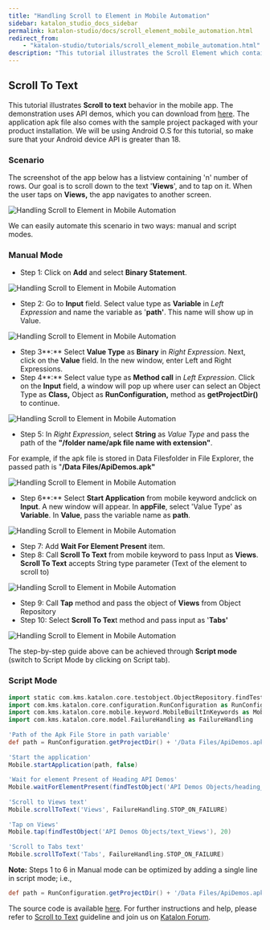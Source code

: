 ```yaml
---
title: "Handling Scroll to Element in Mobile Automation"
sidebar: katalon_studio_docs_sidebar
permalink: katalon-studio/docs/scroll_element_mobile_automation.html
redirect_from:
    - "katalon-studio/tutorials/scroll_element_mobile_automation.html"
description: "This tutorial illustrates the Scroll Element which contains the given text in the mobile automation via a sample project in Katalon Studio."
---
```

Scroll To Text
--------------

This tutorial illustrates **Scroll to text** behavior in the mobile app. The demonstration uses API demos, which you can download from [here](https://github.com/katalon-studio/katalon-mobile-automation/blob/master/Data%20Files/ApiDemos.apk). The application apk file also comes with the sample project packaged with your product installation. We will be using Android O.S for this tutorial, so make sure that your Android device API is greater than 18.

### Scenario

The screenshot of the app below has a listview containing 'n' number of rows. Our goal is to scroll down to the text '**Views**', and to tap on it. When the user taps on **Views,** the app navigates to another screen.

![Handling Scroll to Element in Mobile Automation](https://github.com/katalon-studio/docs-images/raw/master/katalon-studio/tutorials/scroll_element_mobile_automation/Handling-Scroll-to-Element-in-Mobile-Automation.png)

We can easily automate this scenario in two ways: manual and script modes.

### Manual Mode

*   Step 1: Click on **Add** and select **Binary Statement**.

![Handling Scroll to Element in Mobile Automation ](https://github.com/katalon-studio/docs-images/raw/master/katalon-studio/tutorials/scroll_element_mobile_automation/Handling-Scroll-to-Element-in-Mobile-Automation-1.png)

*   Step 2: Go to **Input** field. Select value type as **Variable** in _Left Expression_ and name the variable as '**path'**. This name will show up in Value.

![Handling Scroll to Element in Mobile Automation](https://github.com/katalon-studio/docs-images/raw/master/katalon-studio/tutorials/scroll_element_mobile_automation/Handling-Scroll-to-Element-in-Mobile-Automation-2.png)

*   Step 3**:** Select **Value Type** as **Binary** in _Right Expression_. Next, click on the **Value** field. In the new window, enter Left and Right Expressions.
*   Step 4**:** Select value type as **Method call** in _Left Expression_. Click on the **Input** field, a window will pop up where user can select an Object Type as **Class,** Object as **RunConfiguration,** method as **getProjectDir()** to continue.

![Handling Scroll to Element in Mobile Automation](https://github.com/katalon-studio/docs-images/raw/master/katalon-studio/tutorials/scroll_element_mobile_automation/Handling-Scroll-to-Element-in-Mobile-Automation-3.png)

*   Step 5: In _Right Expression_, select **String** as _Value Type_ and pass the path of the **"/folder name/apk file name with extension"**.

For example, if the apk file is stored in Data Filesfolder in File Explorer, the passed path is "**/Data Files/ApiDemos.apk"**

![Handling Scroll to Element in Mobile Automation](https://github.com/katalon-studio/docs-images/raw/master/katalon-studio/tutorials/scroll_element_mobile_automation/Handling-Scroll-to-Element-in-Mobile-Automation-5.png)

*   Step 6**:** Select **Start Application** from mobile keyword andclick on **Input**. A new window will appear. In **appFile**, select 'Value Type' as **Variable**. In **Value**, pass the variable name as **path**.

![Handling Scroll to Element in Mobile Automation](https://github.com/katalon-studio/docs-images/raw/master/katalon-studio/tutorials/scroll_element_mobile_automation/Handling-Scroll-to-Element-in-Mobile-Automation-6.png)

*   Step 7: Add **Wait For Element Present** item.
*   Step 8: Call **Scroll To Text** from mobile keyword to pass Input as **Views**. **Scroll To Text** accepts String type parameter (Text of the element to scroll to)

![Handling Scroll to Element in Mobile Automation](https://github.com/katalon-studio/docs-images/raw/master/katalon-studio/tutorials/scroll_element_mobile_automation/Handling-Scroll-to-Element-in-Mobile-Automation-8.png)

*   Step 9: Call **Tap** method and pass the object of **Views** from Object Repository
*   Step 10: Select **Scroll To Tex**t method and pass input as '**Tabs'**

![Handling Scroll to Element in Mobile Automation](https://github.com/katalon-studio/docs-images/raw/master/katalon-studio/tutorials/scroll_element_mobile_automation/Handling-Scroll-to-Element-in-Mobile-Automation-10.png)

The step-by-step guide above can be achieved through **Script mode** (switch to Script Mode by clicking on Script tab).

### Script Mode

```groovy
import static com.kms.katalon.core.testobject.ObjectRepository.findTestObject
import com.kms.katalon.core.configuration.RunConfiguration as RunConfiguration
import com.kms.katalon.core.mobile.keyword.MobileBuiltInKeywords as Mobile
import com.kms.katalon.core.model.FailureHandling as FailureHandling
 
'Path of the Apk File Store in path variable'
def path = RunConfiguration.getProjectDir() + '/Data Files/ApiDemos.apk'
 
'Start the application'
Mobile.startApplication(path, false)
 
'Wait for element Present of Heading API Demos'
Mobile.waitForElementPresent(findTestObject('API Demos Objects/heading_API_Demos'), 45)
 
'Scroll to Views text'
Mobile.scrollToText('Views', FailureHandling.STOP_ON_FAILURE)
 
'Tap on Views'
Mobile.tap(findTestObject('API Demos Objects/text_Views'), 20)
 
'Scroll to Tabs text'
Mobile.scrollToText('Tabs', FailureHandling.STOP_ON_FAILURE)

```

**Note:** Steps 1 to 6 in Manual mode can be optimized by adding a single line in script mode; i.e.,

```groovy
def path = RunConfiguration.getProjectDir() + '/Data Files/ApiDemos.apk'

```

The source code is available [here](https://github.com/katalon-studio/katalon-mobile-automation). For further instructions and help, please refer to [Scroll to Text](/display/KD/%5BMobile%5D+Scroll+To+Text) guideline and join us on [Katalon Forum](http://forum.katalon.com/).